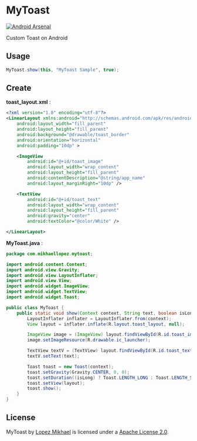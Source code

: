 MyToast
=======
[![Android Arsenal](https://img.shields.io/badge/Android%20Arsenal-MyToast-green.svg?style=flat)](https://android-arsenal.com/details/1/2849)

Custom Toast on Android


Usage
-----

```java
MyToast.show(this, "MyToast Sample", true);
```

Create
-----

**toast_layout.xml** :
```xml
<?xml version="1.0" encoding="utf-8"?>
<LinearLayout xmlns:android="http://schemas.android.com/apk/res/android"
    android:layout_width="fill_parent"
    android:layout_height="fill_parent"
    android:background="@drawable/toast_border"
    android:orientation="horizontal"
    android:padding="10dp" >

    <ImageView
        android:id="@+id/toast_image"
        android:layout_width="wrap_content"
        android:layout_height="fill_parent"
        android:contentDescription="@string/app_name"
        android:layout_marginRight="10dp" />

    <TextView
        android:id="@+id/toast_text"
        android:layout_width="wrap_content"
        android:layout_height="fill_parent"
        android:gravity="center"
        android:textColor="@color/White" />

</LinearLayout>
```

**MyToast.java** :
```java
package com.mikhaellopez.mytoast;

import android.content.Context;
import android.view.Gravity;
import android.view.LayoutInflater;
import android.view.View;
import android.widget.ImageView;
import android.widget.TextView;
import android.widget.Toast;

public class MyToast {
    public static void show(Context context, String text, boolean isLong) {
        LayoutInflater inflater = LayoutInflater.from(context);
        View layout = inflater.inflate(R.layout.toast_layout, null);

        ImageView image = (ImageView) layout.findViewById(R.id.toast_image);
        image.setImageResource(R.drawable.ic_launcher);

        TextView textV = (TextView) layout.findViewById(R.id.toast_text);
        textV.setText(text);

        Toast toast = new Toast(context);
        toast.setGravity(Gravity.CENTER, 0, 0);
        toast.setDuration((isLong) ? Toast.LENGTH_LONG : Toast.LENGTH_SHORT);
        toast.setView(layout);
        toast.show();
    }
}
```

License
-----

MyToast by [Lopez Mikhael](http://mikhaellopez.com/) is licensed under a [Apache License 2.0](http://www.apache.org/licenses/LICENSE-2.0).
